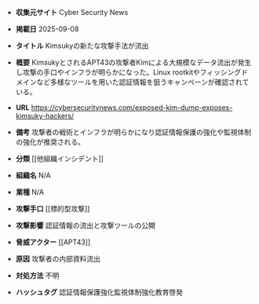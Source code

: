 - **収集元サイト**
Cyber Security News

- **掲載日**
2025-09-08

- **タイトル**
Kimsukyの新たな攻撃手法が流出

- **概要**
KimsukyとされるAPT43の攻撃者Kimによる大規模なデータ流出が発生し攻撃の手口やインフラが明らかになった。Linux rootkitやフィッシングドメインなど多様なツールを用いた認証情報を狙うキャンペーンが確認されている。

- **URL**
https://cybersecuritynews.com/exposed-kim-dump-exposes-kimsuky-hackers/

- **備考**
攻撃者の戦術とインフラが明らかになり認証情報保護の強化や監視体制の強化が推奨される。

- **分類**
[[他組織インシデント]]

- **組織名**
N/A

- **業種**
N/A

- **攻撃手口**
[[標的型攻撃]]

- **攻撃影響**
認証情報の流出と攻撃ツールの公開

- **脅威アクター**
[[APT43]]

- **原因**
攻撃者の内部資料流出

- **対処方法**
不明

- **ハッシュタグ**
認証情報保護強化監視体制強化教育啓発

